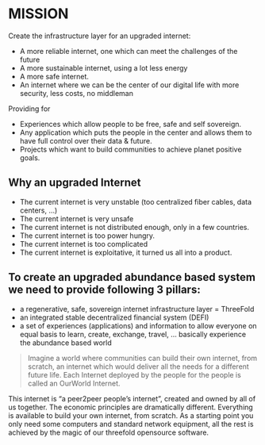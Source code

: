 # MISSION

Create the infrastructure layer for an upgraded internet:


- A more reliable internet, one which can meet the challenges of the future 
- A more sustainable internet, using a lot less energy
- A more safe internet.
- An internet where we can be the center of our digital life with more security, less costs, no middleman

Providing for

- Experiences which allow people to be free, safe and self sovereign.
- Any application which puts the people in the center and allows them to have full control over their data & future.
- Projects which want to build communities to achieve planet positive goals.

## Why an upgraded Internet

- The current internet is very unstable (too centralized fiber cables, data centers, …)
- The current internet is very unsafe
- The current internet is not distributed enough, only in a few countries.
- The current internet is too power hungry.
- The current internet is too complicated
- The current internet is exploitative, it turned us all into a product.


## To create an upgraded abundance based system we need to provide following 3 pillars:

- a regenerative, safe, sovereign internet infrastructure layer = ThreeFold
- an integrated stable decentralized financial system (DEFI) 
- a set of experiences (applications) and information to allow everyone on equal basis to learn, create, exchange, travel, … basically experience the abundance based world

> Imagine a world where communities can build their own internet, from scratch, an internet which would deliver all the needs for a different future life. Each Internet deployed by the people for the people is called an OurWorld Internet.

This internet is “a peer2peer people’s internet”, created and owned by all of us together. The economic principles are dramatically different. Everything is available to build your own internet, from scratch. As a starting point you only need some computers and standard network equipment, all the rest is achieved by the magic of our threefold opensource software.


